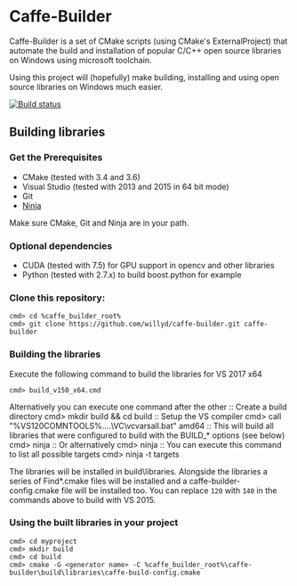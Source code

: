 # Caffe-Builder
Caffe-Builder is a set of CMake scripts (using CMake's ExternalProject) that automate the build and installation of popular C/C++ open source libraries on Windows using microsoft toolchain.

Using this project will (hopefully) make building, installing and using open source libraries on Windows much easier.

[![Build status](https://ci.appveyor.com/api/projects/status/cks08mgov46p76y6/branch/master?svg=true)](https://ci.appveyor.com/project/willyd/caffe-builder/branch/master)

## Building libraries
### Get the Prerequisites
* CMake (tested with 3.4 and 3.6)
* Visual Studio (tested with 2013 and 2015 in 64 bit mode)
* Git
* [Ninja](https://github.com/ninja-build/ninja/releases/download/v1.6.0/ninja-win.zip)

Make sure CMake, Git and Ninja are in your path.

### Optional dependencies
* CUDA (tested with 7.5) for GPU support in opencv and other libraries
* Python (tested with 2.7.x) to build boost.python for example

### Clone this repository:
    cmd> cd %caffe_builder_root%
    cmd> git clone https://github.com/willyd/caffe-builder.git caffe-builder

### Building the libraries
Execute the following command to build the libraries for VS 2017 x64

    cmd> build_v150_x64.cmd

Alternatively you can execute one command after the other
    :: Create a build directory
    cmd> mkdir build && cd build
    :: Setup the VS compiler
    cmd> call "%VS120COMNTOOLS%..\..\VC\vcvarsall.bat" amd64
    :: This will build all libraries that were configured to build with the BUILD_* options (see below)
    cmd> ninja
    :: Or alternatively
    cmd> ninja <libname>
    :: You can execute this command to list all possible targets
    cmd> ninja -t targets

The libraries will be installed in build\libraries. Alongside the libraries a series of Find*.cmake files will be installed and a caffe-builder-config.cmake file will be installed too. You can replace `120` with `140` in the commands above to build with VS 2015.

### Using the built libraries in your project
    cmd> cd myproject
    cmd> mkdir build
    cmd> cd build
    cmd> cmake -G <generator name> -C %caffe_builder_root%\caffe-builder\build\libraries\caffe-build-config.cmake









